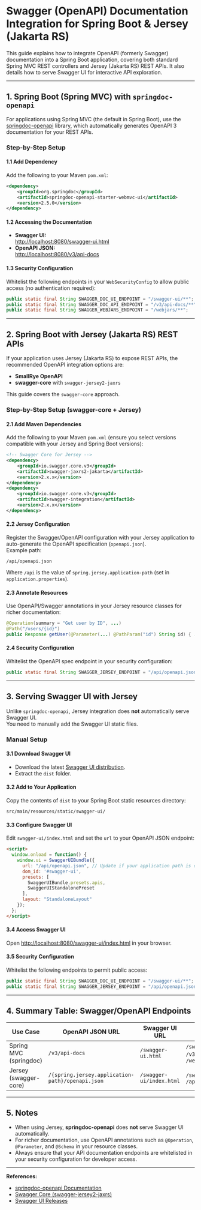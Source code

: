 # Swagger (OpenAPI) Documentation Integration for Spring Boot & Jersey (Jakarta RS)

This guide explains how to integrate OpenAPI (formerly Swagger) documentation into a Spring Boot application, covering both standard Spring MVC REST controllers and Jersey (Jakarta RS) REST APIs. It also details how to serve Swagger UI for interactive API exploration.

---

## 1. Spring Boot (Spring MVC) with `springdoc-openapi`

For applications using Spring MVC (the default in Spring Boot), use the [springdoc-openapi](https://springdoc.org/) library, which automatically generates OpenAPI 3 documentation for your REST APIs.

### **Step-by-Step Setup**

#### 1.1 Add Dependency

Add the following to your Maven `pom.xml`:

```xml
<dependency>
    <groupId>org.springdoc</groupId>
    <artifactId>springdoc-openapi-starter-webmvc-ui</artifactId>
    <version>2.5.0</version>
</dependency>
```

#### 1.2 Accessing the Documentation

- **Swagger UI:**  
  [http://localhost:8080/swagger-ui.html](http://localhost:8080/swagger-ui.html)
- **OpenAPI JSON:**  
  [http://localhost:8080/v3/api-docs](http://localhost:8080/v3/api-docs)

#### 1.3 Security Configuration

Whitelist the following endpoints in your `WebSecurityConfig` to allow public access (no authentication required):

```java
public static final String SWAGGER_DOC_UI_ENDPOINT = "/swagger-ui/**";
public static final String SWAGGER_DOC_API_ENDPOINT = "/v3/api-docs/**";
public static final String SWAGGER_WEBJARS_ENDPOINT = "/webjars/**";
```

---

## 2. Spring Boot with Jersey (Jakarta RS) REST APIs

If your application uses Jersey (Jakarta RS) to expose REST APIs, the recommended OpenAPI integration options are:

- **SmallRye OpenAPI**
- **swagger-core** with `swagger-jersey2-jaxrs`

This guide covers the `swagger-core` approach.

### **Step-by-Step Setup (swagger-core + Jersey)**

#### 2.1 Add Maven Dependencies

Add the following to your Maven `pom.xml` (ensure you select versions compatible with your Jersey and Spring Boot versions):

```xml
<!-- Swagger Core for Jersey -->
<dependency>
    <groupId>io.swagger.core.v3</groupId>
    <artifactId>swagger-jaxrs2-jakarta</artifactId>
    <version>2.x.x</version>
</dependency>
<dependency>
    <groupId>io.swagger.core.v3</groupId>
    <artifactId>swagger-integration</artifactId>
    <version>2.x.x</version>
</dependency>
```

#### 2.2 Jersey Configuration

Register the Swagger/OpenAPI configuration with your Jersey application to auto-generate the OpenAPI specification (`openapi.json`).  
Example path:  
```
/api/openapi.json
```
Where `/api` is the value of `spring.jersey.application-path` (set in `application.properties`).

#### 2.3 Annotate Resources

Use OpenAPI/Swagger annotations in your Jersey resource classes for richer documentation:
```java
@Operation(summary = "Get user by ID", ...)
@Path("/users/{id}")
public Response getUser(@Parameter(...) @PathParam("id") String id) { ... }
```

#### 2.4 Security Configuration

Whitelist the OpenAPI spec endpoint in your security configuration:
```java
public static final String SWAGGER_JERSEY_ENDPOINT = "/api/openapi.json";
```

---

## 3. Serving Swagger UI with Jersey

Unlike `springdoc-openapi`, Jersey integration does **not** automatically serve Swagger UI.  
You need to manually add the Swagger UI static files.

### **Manual Setup**

#### 3.1 Download Swagger UI

- Download the latest [Swagger UI distribution](https://github.com/swagger-api/swagger-ui/releases).
- Extract the `dist` folder.

#### 3.2 Add to Your Application

Copy the contents of `dist` to your Spring Boot static resources directory:

```
src/main/resources/static/swagger-ui/
```

#### 3.3 Configure Swagger UI

Edit `swagger-ui/index.html` and set the `url` to your OpenAPI JSON endpoint:

```html
<script>
  window.onload = function() {
    window.ui = SwaggerUIBundle({
      url: "/api/openapi.json", // Update if your application path is different
      dom_id: '#swagger-ui',
      presets: [
        SwaggerUIBundle.presets.apis,
        SwaggerUIStandalonePreset
      ],
      layout: "StandaloneLayout"
    });
  };
</script>
```

#### 3.4 Access Swagger UI

Open [http://localhost:8080/swagger-ui/index.html](http://localhost:8080/swagger-ui/index.html) in your browser.

#### 3.5 Security Configuration

Whitelist the following endpoints to permit public access:

```java
public static final String SWAGGER_DOC_UI_ENDPOINT = "/swagger-ui/**";
public static final String SWAGGER_JERSEY_ENDPOINT = "/api/openapi.json";
```

---

## 4. Summary Table: Swagger/OpenAPI Endpoints

| Use Case                | OpenAPI JSON URL                        | Swagger UI URL                          | Whitelist Patterns                                          |
|-------------------------|-----------------------------------------|-----------------------------------------|------------------------------------------------------------|
| Spring MVC (springdoc)  | `/v3/api-docs`                          | `/swagger-ui.html`                      | `/swagger-ui/**`, `/v3/api-docs/**`, `/webjars/**`         |
| Jersey (swagger-core)   | `/{spring.jersey.application-path}/openapi.json` | `/swagger-ui/index.html`                | `/swagger-ui/**`, `/api/openapi.json`                      |

---

## 5. Notes

- When using Jersey, **springdoc-openapi** does **not** serve Swagger UI automatically.
- For richer documentation, use OpenAPI annotations such as `@Operation`, `@Parameter`, and `@Schema` in your resource classes.
- Always ensure that your API documentation endpoints are whitelisted in your security configuration for developer access.

---

**References:**
- [springdoc-openapi Documentation](https://springdoc.org/)
- [Swagger Core (swagger-jersey2-jaxrs)](https://github.com/swagger-api/swagger-core)
- [Swagger UI Releases](https://github.com/swagger-api/swagger-ui/releases)